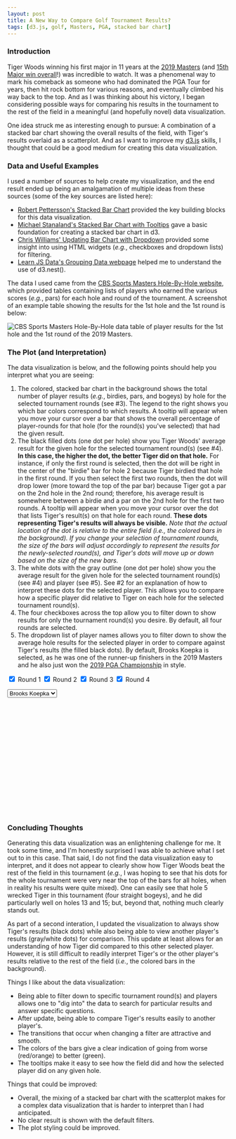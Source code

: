 ```yaml
---
layout: post
title: A New Way to Compare Golf Tournament Results?
tags: [d3.js, golf, Masters, PGA, stacked bar chart]
---
```


### Introduction
Tiger Woods winning his first major in 11 years at the [2019 Masters](https://www.masters.com/index.html) (and [15th Major win overall](https://en.wikipedia.org/wiki/List_of_career_achievements_by_Tiger_Woods)!) was incredible to watch.  It was a phenomenal way to mark his comeback as someone who had dominated the PGA Tour for years, then hit rock bottom for various reasons, and eventually climbed his way back to the top. And as I was thinking about his victory, I began considering possible ways for comparing his results in the tournament to the rest of the field in a meaningful (and hopefully novel) data visualization.  

One idea struck me as interesting enough to pursue: A combination of a stacked bar chart showing the overall results of the field, with Tiger's results overlaid as a scatterplot.  And as I want to improve my [d3.js](https://d3js.org/) skills, I thought that could be a good medium for creating this data visualization.

### Data and Useful Examples
I used a number of sources to help create my visualization, and the end result ended up being an amalgamation of multiple ideas from these sources (some of the key sources are listed here):
- [Robert Pettersson's Stacked Bar Chart](https://bl.ocks.org/LemoNode/5a64865728c6059ed89388b5f83d6b67) provided the key building blocks for this data visualization.
- [Michael Stanaland's Stacked Bar Chart with Tooltips](http://bl.ocks.org/mstanaland/6100713) gave a basic foundation for creating a stacked bar chart in d3.
- [Chris Williams' Updating Bar Chart with Dropdown](http://bl.ocks.org/williaster/10ef968ccfdc71c30ef8) provided some insight into using HTML widgets (_e.g._, checkboxes and dropdown lists) for filtering. 
- [Learn JS Data's Grouping Data webpage](http://learnjsdata.com/group_data.html) helped me to understand the use of d3.nest().

The data I used came from the [CBS Sports Masters Hole-By-Hole website](https://www.cbssports.com/golf/tournaments/masters/course/description_1), which provided tables containing lists of players who earned the various scores (_e.g._, pars) for each hole and round of the tournament.  A screenshot of an example table showing the results for the 1st hole and the 1st round is below:

![CBS Sports Masters Hole-By-Hole data table of player results for the 1st hole and the 1st round of the 2019 Masters.]({{http://rahosbach.github.io}}/img/masters_2019/data_table_hole1_round1.png)

### The Plot (and Interpretation)
The data visualization is below, and the following points should help you interpret what you are seeing:
1. The colored, stacked bar chart in the background shows the total number of player results (_e.g._, birdies, pars, and bogeys) by hole for the selected tournament rounds (see #3).  The legend to the right shows you which bar colors correspond to which results.  A tooltip will appear when you move your cursor over a bar that shows the overall percentage of player-rounds for that hole (for the round(s) you've selected) that had the given result.
2. The black filled dots (one dot per hole) show you Tiger Woods' average result for the given hole for the selected tournament round(s) (see #4).  **In this case, the higher the dot, the better Tiger did on that hole.**  For instance, if only the first round is selected, then the dot will be right in the center of the "birdie" bar for hole 2 because Tiger birdied that hole in the first round.  If you then select the first two rounds, then the dot will drop lower (more toward the top of the par bar) because Tiger got a par on the 2nd hole in the 2nd round; therefore, his average result is somewhere between a birdie and a par on the 2nd hole for the first two rounds.  A tooltip will appear when you move your cursor over the dot that lists Tiger's result(s) on that hole for each round.  **These dots representing Tiger's results will always be visible.**
_Note that the actual location of the dot is relative to the entire field (_i.e._, the colored bars in the background).  If you change your selection of tournament rounds, the size of the bars will adjust accordingly to represent the results for the newly-selected round(s), and Tiger's dots will move up or down based on the size of the new bars._  
3. The white dots with the gray outline (one dot per hole) show you the average result for the given hole for the selected tournament round(s) (see #4) and player (see #5).  See #2 for an explanation of how to interpret these dots for the selected player.  This allows you to compare how a specific player did relative to Tiger on each hole for the selected tournament round(s).
4. The four checkboxes across the top allow you to filter down to show results for only the tournament round(s) you desire.  By default, all four rounds are selected.
5. The dropdown list of player names allows you to filter down to show the average hole results for the selected player in order to compare against Tiger's results (the filled black dots).  By default, Brooks Koepka is selected, as he was one of the runner-up finishers in the 2019 Masters and he also just won the [2019 PGA Championship](https://www.pga.com/events/pgachampionship/2019-pga-championship-everything-you-need-know) in style.

<input type="checkbox" class="myCheckbox" value="1" checked> Round 1
<input type="checkbox" class="myCheckbox" value="2" checked> Round 2
<input type="checkbox" class="myCheckbox" value="3" checked> Round 3
<input type="checkbox" class="myCheckbox" value="4" checked> Round 4
<div></div>
<select class="playerList">
  <option value="Brooks Koepka" selected="selected">Brooks Koepka</option>
</select>
<div id="content"></div>
<svg width="960" height="500"></svg>
<style>
  div.tooltip {   
  position: absolute;           
  text-align: center; 
  vertical-align: middle;          
  width: auto;                 
  height: auto;                 
  padding: 2px;             
  font: 12px sans-serif;    
  color: white;    
  background: gray;   
  border: 0px;      
  border-radius: 8px;           
  pointer-events: none;         
}

div.tooltip2 {   
  position: absolute;           
  text-align: left; 
  vertical-align: center;          
  width: auto;                 
  height: auto;                 
  padding: 2px;             
  font: 12px sans-serif;    
  color: white;    
  background: gray;   
  border: 0px;      
  border-radius: 8px;           
  pointer-events: none;         
}
</style>
<script src="https://d3js.org/d3.v4.min.js"></script>
<script src="https://d3js.org/queue.v1.min.js"></script>
<script>
  // Setup svg using Bostock's margin convention
var margin = {top: 20, right: 160, bottom: 35, left: 30};

var width = 960 - margin.left - margin.right,
    height = 500 - margin.top - margin.bottom;
    
var div = d3.select("body")
    .append("div")
    .attr("class", "tooltip")
    .style("opacity", 0);
var div2 = d3.select("body")
    .append("div")
    .attr("class", "tooltip2")
    .style("opacity", 0);

queue()
    .defer(d3.csv, "https://raw.githubusercontent.com/rahosbach/rahosbach.github.io/master/_data/masters2019_players_wide.csv")
    .await(ready);

function ready(error, masters_total_results) {
  if (error) throw error;

    var keys = ['Other', 'Double Bogey', 'Bogey', 'Par', 'Birdie', 'Eagle'];

    var svg = d3.select("svg")
        .attr("width", width + margin.left + margin.right)
        .attr("height", height + margin.top + margin.bottom);

    var g = svg.append("g").attr("transform", "translate(" + margin.left + "," + margin.top + ")");

    // set x scale
    var x = d3.scaleBand()
        .rangeRound([0, width])
        .paddingInner(0.05)
        .align(0.1);

    // set y scale
    var y = d3.scaleLinear()
        .rangeRound([height, 0]);

    // set the colors
    var z = d3.scaleOrdinal()
        .range(["#dc143c", "#f16e43", "#fcac63", "#d3d3d3", "#a4d86e", "#22964f"])
        .domain(keys);

    g.append("g")
      .attr("class", "x-axis")
      .attr("transform", "translate(0," + height + ")")
      .call(d3.axisBottom(x));

    // text label for the x axis
    g.append("text")             
        .attr("transform",
              "translate(" + (width/2) + " ," + 
                             (height + margin.top + 10) + ")")
        .style("text-anchor", "middle")
        .text("Hole");

    g.append("g")
      .attr("class", "y-axis")
      .call(d3.axisLeft(y).ticks(null, "s"))
      .append("text")
      .attr("x", 2)
      .attr("y", y(y.ticks().pop()) + 0.5)
      .attr("dy", "0.32em")
      .attr("fill", "#000")
      .attr("font-weight", "bold")
      .attr("text-anchor", "start");

    var legend = g.append("g")
      .attr("font-family", "sans-serif")
      .attr("font-size", 10)
      .attr("text-anchor", "end")
      .selectAll("g")
      .data(keys.slice().reverse())
      .enter().append("g")
      .attr("transform", function(d, i) { return "translate(80," + i * 19 + ")"; });

    legend.append("rect")
      .attr("x", width - 19)
      .attr("width", 19)
      .attr("height", 19)
      .attr("stroke", "lightgray")
      .attr("fill", z);

    legend.append("text")
      .attr("x", width - 24)
      .attr("y", 9.5)
      .attr("dy", "0.32em")
      .text(function(d) { return d; });

    update(0);

    function update(speed) {

      var choices = [];
      d3.selectAll(".myCheckbox").each(function(d){
        cb = d3.select(this);
        if(cb.property("checked")){
          choices.push(cb.property("value"));
        }
      });

      var data = masters_total_results.map(function(d) {
            return {
              Round: d.Round,
              Hole: d.Hole,
              Eagle: d.Eagle,
              Birdie: d.Birdie,
              Par: d.Par,
              Bogey: d.Bogey,
              'Double Bogey': d['Double Bogey'],
              Other: d.Other}
      });

      if(choices.length > 0){
          newdata = data.filter(function(d,i){return choices.includes(d.Round);});
        } else {
          d3.selectAll(".myCheckbox").property('checked', true);
          newdata = data; 
        }

      names = {};
      newdata.forEach(function(dataidx) {
        for (keyidx=0; keyidx < keys.length; ++keyidx){
            nameslist = dataidx[keys[keyidx]].replace(/�/g, "").trim().split(",");
            for (nameidx=0; nameidx < nameslist.length; ++nameidx) {
              if (nameslist[nameidx] != "NA") {
                if (nameslist[nameidx][0] != " ") {
                  if (nameslist[nameidx] != "Tiger Woods") {
                    names[nameslist[nameidx]] = [];
                  };
                }; 
              };
            };
        };
      });

      d3.select(".playerList").selectAll("option")
        .data(Object.keys(names).sort())
        .enter()
        .append("option")
        .text(function(d){ return d; })
        .attr("value", function(d){ return d; });

      var countfunct = function(data, name) {
        if (data[name] == "NA") {
          return 0;
        } else {
          return +((data[name].match(/,/g) || []).length + 1);
        }
      };

      var nest = d3.nest().
        key(function(d) { return d.Hole; }).
        rollup(function(d) { return {
          Eagle: d3.sum(d, function(e) { 
            return countfunct(e, "Eagle");
          }),
          Birdie: d3.sum(d, function(e) { 
            return countfunct(e, "Birdie");
          }),
          Par: d3.sum(d, function(e) { 
            return countfunct(e, "Par");
          }),
          Bogey: d3.sum(d, function(e) { 
            return countfunct(e, "Bogey");
          }),
          "Double Bogey": d3.sum(d, function(e) { 
            return countfunct(e, "Double Bogey");
          }),
          Other: d3.sum(d, function(e) { 
            return countfunct(e, "Other");
          }),
        };}).entries(newdata);

    var total = 0;
    for (dataidx=0; dataidx < nest.length; ++dataidx){
      if (+nest[dataidx].key == 1) {
        for (key=0; key < keys.length; ++key) {
        total += +nest[dataidx]["value"][keys[key]];
        }
      }
    }

    x.domain(nest.map(function(d) { return d.key; }));
    y.domain([0, total]);
    z.domain(keys);

    g.selectAll(".y-axis").transition().duration(speed)
      .call(d3.axisLeft(y).ticks(null, "s"))
    g.selectAll(".x-axis").transition().duration(speed)
      .call(d3.axisBottom(x).tickSizeOuter(0))

    var data = []
    nest.forEach(function(hole) {
      data.push({
        Hole: hole.key,
        Eagle: hole.value.Eagle,
        Birdie: hole.value.Birdie,
        Par: hole.value.Par,
        Bogey: hole.value.Bogey,
        "Double Bogey": hole.value["Double Bogey"],
        Other: hole.value.Other
      });
    });

    var group = g.selectAll("g.layer")
      .data(d3.stack().keys(keys)(data), d => d.key)
    group.exit().remove()

    group.enter().append("g")
      .classed("layer", true)
      .attr("fill", d => z(d.key));

    var bars = g.selectAll("g.layer").selectAll("rect")
      .data(d => d, e => e.data.Hole);

    bars.exit().remove()

    bars.enter().append("rect")
      .attr("width", x.bandwidth())
      .attr("stroke", "lightgray")
      .merge(bars)
      .on("mouseover", function() { 
        div.transition()
        .duration(200)
        .style("opacity", .9); })
      .on("mouseout", function() { 
        div.transition()
          .duration(200)
          .style("opacity", 0); })
      .on("mousemove", function(d) {
        div.html(d3.format(".2n")((d[1]-d[0])/total*100) + "%")
          .style("left", (d3.event.pageX) + "px")     
          .style("top", (d3.event.pageY - 150) + "px"); })
      .transition().duration(speed)
      .attr("x", d => x(d.data.Hole))
      .attr("y", d => y(d[1]))
      .attr("height", d => y(d[0]) - y(d[1])) 

    // Prep the tooltip bits, initial display is hidden
    var div = d3.select("body")
      .append("div")
      .attr("class", "tooltip")
      .style("opacity", 0);

    var div2 = d3.select("body")
      .append("div")
      .attr("class", "tooltip2")
      .style("opacity", 0);

    var countTotal = function(data, result) {
      sumtotal = 0
      for (keyidx=0; keyidx < keys.length; ++keyidx) {
        if (keys[keyidx] == result) {
          sumtotal += data[keys[keyidx]] / 2;
          break;
        } else {
          sumtotal += data[keys[keyidx]];
        }
      }
      return sumtotal;
    };

    var playerresults = [];
    var tigerresults = [];
    for (newdataidx=0; newdataidx < newdata.length; ++newdataidx) {
      for (keyidx=0; keyidx < keys.length; ++keyidx) {
        if (newdata[newdataidx][keys[keyidx]].includes(d3.select(".playerList").node().value)) {
          playerresults.push({
            round: newdata[newdataidx].Round,
            hole: newdata[newdataidx].Hole,
            result: keys[keyidx],
            numresult: countTotal(data.filter(function(d){ return d.Hole == newdata[newdataidx].Hole})[0], keys[keyidx])
          });};
        if (newdata[newdataidx][keys[keyidx]].includes("Tiger Woods")) {
          tigerresults.push({
            round: newdata[newdataidx].Round,
            hole: newdata[newdataidx].Hole,
            result: keys[keyidx],
            numresult: countTotal(data.filter(function(d){ return d.Hole == newdata[newdataidx].Hole})[0], keys[keyidx])
          });};
        };
      };
    
    var averagePlayerResultByHole = d3.nest()
      .key(function(d) { return d.hole; })
      .rollup(function(v) { return d3.mean(v, function(d) { return d.numresult; }); })
      .entries(playerresults);
    var averageTigerResultByHole = d3.nest()
      .key(function(d) { return d.hole; })
      .rollup(function(v) { return d3.mean(v, function(d) { return d.numresult; }); })
      .entries(tigerresults);

    var nestedPlayerResults = d3.nest()
      .key(function(d) { return d.hole; })
      .entries(playerresults);
    var nestedTigerResults = d3.nest()
      .key(function(d) { return d.hole; })
      .entries(tigerresults);

    var playerResultsListByHole = [];
    var tigerResultsListByHole = [];
    for (idx = 0; idx < nestedPlayerResults.length; ++idx) {
      results = []
      for (valueidx = 0; valueidx < nestedPlayerResults[idx].values.length; ++valueidx) {
        results.push(nestedPlayerResults[idx].values[valueidx].result);
      };
      playerResultsListByHole.push({
          hole: nestedPlayerResults[idx].key,
          results: results
        });
    };

    for (idx = 0; idx < nestedTigerResults.length; ++idx) {
      results = []
      for (valueidx = 0; valueidx < nestedTigerResults[idx].values.length; ++valueidx) {
        results.push(nestedTigerResults[idx].values[valueidx].result);
      };
      tigerResultsListByHole.push({
          hole: nestedTigerResults[idx].key,
          results: results
        });
    };

    var dots = g.selectAll("g.layer").selectAll(".dot")
      .data(averagePlayerResultByHole);
    var tigerdots = g.selectAll("g.layer").selectAll(".tigerdot")
      .data(averageTigerResultByHole);

    dots.exit().remove();
    tigerdots.exit().remove();

    dots.enter().append("circle")
      .attr("class", "dot")
      .attr("r", 4.5)
      .merge(dots)
      .on("mouseover", function() { 
        div2.transition()
        .duration(200)
        .style("opacity", .9); })
      .on("mouseout", function() { 
        div2.transition()
        .duration(200)
        .style("opacity", 0); })
      .on("mousemove", function(d) {
        div2.html(d3.select(".playerList").node().value + ":<br>" + playerResultsListByHole[+d.key-1]['results'])
          .style("left", (d3.event.pageX) + "px")     
          .style("top", (d3.event.pageY - 20) + "px");
      })
      .transition().duration(speed)
      .attr("cx", d => x(d.key) + (x.bandwidth() / 2))
      .attr("cy", d => y(d.value))
      .style("fill", "white")
      .style("stroke", "gray")
      .style("stroke-width", 2)

    tigerdots.enter().append("circle")
      .attr("class", "tigerdot")
      .attr("r", 4.5)
      .merge(tigerdots)
      .on("mouseover", function() { 
        div2.transition()
        .duration(200)
        .style("opacity", .9); })
      .on("mouseout", function() { 
        div2.transition()
        .duration(200)
        .style("opacity", 0); })
      .on("mousemove", function(d) {
        div2.html("Tiger Woods:<br>" + tigerResultsListByHole[+d.key-1]['results'])
          .style("left", (d3.event.pageX) + "px")     
          .style("top", (d3.event.pageY - 20) + "px");
      })
      .transition().duration(speed)
      .attr("cx", d => x(d.key) + (x.bandwidth() / 2))
      .attr("cy", d => y(d.value))
      .style("fill", "black")
      .style("stroke", "black")
      .style("stroke-width", 2)

  var checkbox = d3.selectAll(".myCheckbox")
    .on("click", function() {
      update(750)
    });
  var playerlist = d3.selectAll(".playerList")
    .on("change", function() {
      update(750)
    });
};
};
</script>

### Concluding Thoughts
Generating this data visualization was an enlightening challenge for me.  It took some time, and I'm honestly surprised I was able to achieve what I set out to in this case.  That said, I do not find the data visualization easy to interpret, and it does not appear to clearly show how Tiger Woods beat the rest of the field in this tournament (_e.g._, I was hoping to see that his dots for the whole tournament were very near the top of the bars for all holes, when in reality his results were quite mixed).  One can easily see that hole 5 wrecked Tiger in this tournament (four straight bogeys), and he did particularly well on holes 13 and 15; but, beyond that, nothing much clearly stands out.

As part of a second interation, I updated the visualization to always show Tiger's results (black dots) while also being able to view another player's results (gray/white dots) for comparison.  This update at least allows for an understanding of how Tiger did compared to this other selected player.  However, it is still difficult to readily interpret Tiger's or the other player's results relative to the rest of the field (_i.e._, the colored bars in the background).

Things I like about the data visualization:
- Being able to filter down to specific tournament round(s) and players allows one to "dig into" the data to search for particular results and answer specific questions.
- After update, being able to compare Tiger's results easily to another player's.
- The transitions that occur when changing a filter are attractive and smooth.
- The colors of the bars give a clear indication of going from worse (red/orange) to better (green).
- The tooltips make it easy to see how the field did and how the selected player did on any given hole.

Things that could be improved:
- Overall, the mixing of a stacked bar chart with the scatterplot makes for a complex data visualization that is harder to interpret than I had anticipated.
- No clear result is shown with the default filters.
- The plot styling could be improved.
